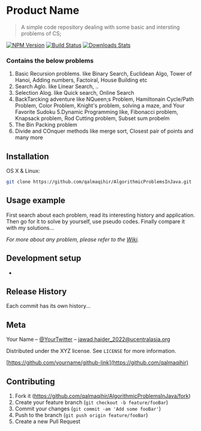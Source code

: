 # Product Name
> A simple code repository dealing with some basic and intersting problems of CS;

[![NPM Version][npm-image]][npm-url]
[![Build Status][travis-image]][travis-url]
[![Downloads Stats][npm-downloads]][npm-url]

### Contains the below problems
1. Basic Recursion problems. like Binary Search, Euclidean Algo, Tower of Hanoi, Adding numbers, Factoiral, House Building etc
2. Search Aglo. like Linear Search, ..
3. Selection Alog. like Quick search, Online Search
4. BackTarcking adventure like NQueen;s Problem, Hamiltonain Cycle/Path Problem, Color Problem, Knight's problem, solving a maze, and Your Favorite Sudoku
5.Dynamic Programming like, Fibonacci problem, Knapsack problem, Rod Cutting problem, Subset sum probelm
6. The Bin Packing problem
7. Divide and COnquer methods like merge sort, Closest pair of points
and many more

## Installation

OS X & Linux:

```sh
git clone https://github.com/qalmaqihir/AlgorithmicProblemsInJava.git
```


## Usage example
First search about each problem, read its interesting history and application. Then go for it to solve by yourself, use pseudo codes. Finally compare it with my solutions...

_For more about any problem, please refer to the [Wiki][wiki]._

## Development setup
-

## Release History
Each commit has its own history...

## Meta

Your Name – [@YourTwitter](https://twitter.com/dbader_org) – jawad.haider_2022@ucentralasia.org

Distributed under the XYZ license. See ``LICENSE`` for more information.

[https://github.com/yourname/github-link](https://github.com/qalmaqihir)

## Contributing

1. Fork it (<https://github.com/qalmaqihir/AlgorithmicProblemsInJava/fork>)
2. Create your feature branch (`git checkout -b feature/fooBar`)
3. Commit your changes (`git commit -am 'Add some fooBar'`)
4. Push to the branch (`git push origin feature/fooBar`)
5. Create a new Pull Request

<!-- Markdown link & img dfn's -->
[npm-image]: https://img.shields.io/npm/v/datadog-metrics.svg?style=flat-square
[npm-url]: https://npmjs.org/package/datadog-metrics
[npm-downloads]: https://img.shields.io/npm/dm/datadog-metrics.svg?style=flat-square
[travis-image]: https://img.shields.io/travis/dbader/node-datadog-metrics/master.svg?style=flat-square
[travis-url]: https://travis-ci.org/dbader/node-datadog-metrics
[wiki]: https://github.com/yourname/yourproject/wiki
